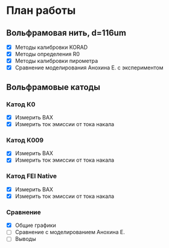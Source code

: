 # План работы
## Вольфрамовая нить, d=116um
- [x] Методы калибровки KORAD
- [x] Методы определения R0
- [x] Методы калибровки пирометра
- [x] Сравнение моделирования Анохина Е. с экспериментом

## Вольфрамовые катоды
### Катод К0
- [x] Измерить ВАХ
- [x] Измерить ток эмиссии от тока накала

### Катод К009
- [x] Измерить ВАХ
- [x] Измерить ток эмиссии от тока накала

### Катод FEI Native
- [x] Измерить ВАХ
- [x] Измерить ток эмиссии от тока накала

### Сравнение
- [x] Общие графики
- [ ] Сравнение с моделированием Анохина Е.
- [ ] Выводы